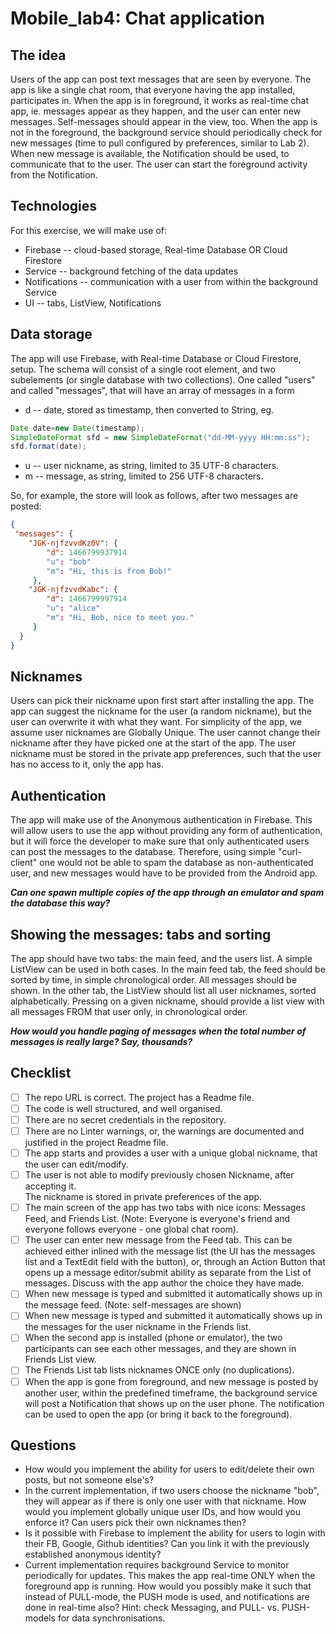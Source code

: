 # Mobile_lab4: Chat application

## The idea

Users of the app can post text messages that are seen by everyone. 
The app is like a single chat room, that everyone having the app installed, participates in. 
When the app is in foreground, it works as real-time chat app, ie. messages appear as they happen, and the user can enter new messages. 
Self-messages should appear in the view, too. When the app is not in the foreground, 
the background service should periodically check for new messages (time to pull configured by preferences, similar to Lab 2). 
When new message is available, the Notification should be used, to communicate that to the user. 
The user can start the foreground activity from the Notification.

## Technologies

For this exercise, we will make use of:
- Firebase -- cloud-based storage, Real-time Database OR Cloud Firestore
- Service -- background fetching of the data updates
- Notifications -- communication with a user from within the background Service
- UI -- tabs, ListView, Notifications

## Data storage

The app will use Firebase, with Real-time Database or Cloud Firestore, setup. The schema will consist of a single root element, 
and two subelements (or single database with two collections). One called "users" and called "messages", 
that will have an array of messages in a form

- d -- date, stored as timestamp, then converted to String, eg.
```Java
Date date=new Date(timestamp);
SimpleDateFormat sfd = new SimpleDateFormat("dd-MM-yyyy HH:mm:ss");
sfd.format(date);
```
- u -- user nickname, as string, limited to 35 UTF-8 characters.
- m -- message, as string, limited to 256 UTF-8 characters.


So, for example, the store will look as follows, after two messages are posted:
```JSON
{
 "messages": {
    "JGK-njfzvvdKz0V": {
        "d": 1466799937914
        "u": "bob"
        "m": "Hi, this is from Bob!"
     },
    "JGK-njfzvvdKabc": {
        "d": 1466799997914
        "u": "alice"
        "m": "Hi, Bob, nice to meet you."
     }
  }
}
```

## Nicknames

Users can pick their nickname upon first start after installing the app. 
The app can suggest the nickname for the user (a random nickname), but the user can overwrite it with what they want. 
For simplicity of the app, we assume user nicknames are Globally Unique. 
The user cannot change their nickname after they have picked one at the start of the app. 
The user nickname must be stored in the private app preferences, such that the user has no access to it, only the app has. 

## Authentication

The app will make use of the Anonymous authentication in Firebase. 
This will allow users to use the app without providing any form of authentication, 
but it will force the developer to make sure that only authenticated users can post the messages to the database. 
Therefore, using simple "curl-client" one would not be able to spam the database as non-authenticated user, 
and new messages would have to be provided from the Android app. 

***Can one spawn multiple copies of the app through an emulator and spam the database this way?***

## Showing the messages: tabs and sorting

The app should have two tabs: the main feed, and the users list. A simple ListView can be used in both cases. 
In the main feed tab, the feed should be sorted by time, in simple chronological order. All messages should be shown. 
In the other tab, the ListView should list all user nicknames, sorted alphabetically. 
Pressing on a given nickname, should provide a list view with all messages FROM that user only, in chronological order. 

***How would you handle paging of messages when the total number of messages is really large? Say, thousands?***

## Checklist
- [ ] The repo URL is correct. The project has a Readme file. 
- [ ] The code is well structured, and well organised. 
- [ ] There are no secret credentials in the repository. 
- [ ] There are no Linter warnings, or, the warnings are documented and justified in the project Readme file. 
- [ ] The app starts and provides a user with a unique global nickname, that the user can edit/modify.
- [ ] The user is not able to modify previously chosen Nickname, after accepting it.  
		The nickname is stored in private preferences of the app. 
- [ ] The main screen of the app has two tabs with nice icons: Messages Feed, and Friends List. 
		(Note: Everyone is everyone's friend and everyone follows everyone - one global chat room).
- [ ] The user can enter new message from the Feed tab. This can be achieved either inlined with the message list 
		(the UI has the messages list and a TextEdit field with the button), or, through an Action Button that opens up a 
		message editor/submit ability as separate from the List of messages. Discuss with the app author the choice they have made. 
- [ ] When new message is typed and submitted it automatically shows up in the message feed. (Note: self-messages are shown)
- [ ] When new message is typed and submitted it automatically shows up in the messages for the user nickname in the Friends list. 
- [ ] When the second app is installed (phone or emulator), the two participants can see each other messages, 
		and they are shown in Friends List view. 
- [ ] The Friends List tab lists nicknames ONCE only (no duplications).
- [ ] When the app is gone from foreground, and new message is posted by another user, within the predefined timeframe, 
		the background service will post a Notification that shows up on the user phone. 
		The notification can be used to open the app (or bring it back to the foreground).

## Questions

- How would you implement the ability for users to edit/delete their own posts, but not someone else's?
- In the current implementation, if two users choose the nickname "bob", 
	they will appear as if there is only one user with that nickname. 
	How would you implement globally unique user IDs, and how would you enforce it? Can users pick their own nicknames then? 
- Is it possible with Firebase to implement the ability for users to login with their FB, Google, Github identities? 
	Can you link it with the previously established anonymous identity? 
- Current implementation requires background Service to monitor periodically for updates. 
	This makes the app real-time ONLY when the foreground app is running. 
	How would you possibly make it such that instead of PULL-mode, the PUSH mode is used, 
	and notifications are done in real-time also? Hint: check Messaging, and PULL- vs. PUSH-models for data synchronisations.






